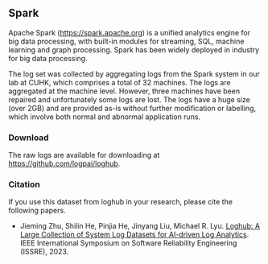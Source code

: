 ## Spark
Apache Spark (https://spark.apache.org) is a unified analytics engine for big data processing, with built-in modules for streaming, SQL, machine learning and graph processing. Spark has been widely deployed in industry for big data processing.

The log set was collected by aggregating logs from the Spark system in our lab at CUHK, which comprises a total of 32 machines. The logs are aggregated at the machine level. However, three machines have been repaired and unfortunately some logs are lost. The logs have a huge size (over 2GB) and are provided as-is without further modification or labelling, which involve both normal and abnormal application runs. 

### Download
The raw logs are available for downloading at https://github.com/logpai/loghub.

### Citation
If you use this dataset from loghub in your research, please cite the following papers.
+ Jieming Zhu, Shilin He, Pinjia He, Jinyang Liu, Michael R. Lyu. [Loghub: A Large Collection of System Log Datasets for AI-driven Log Analytics](https://arxiv.org/abs/2008.06448). IEEE International Symposium on Software Reliability Engineering (ISSRE), 2023.

